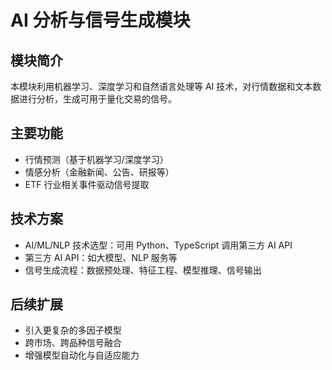 # AI 分析与信号生成模块

## 模块简介

本模块利用机器学习、深度学习和自然语言处理等 AI 技术，对行情数据和文本数据进行分析，生成可用于量化交易的信号。

## 主要功能

- 行情预测（基于机器学习/深度学习）
- 情感分析（金融新闻、公告、研报等）
- ETF 行业相关事件驱动信号提取

## 技术方案

- AI/ML/NLP 技术选型：可用 Python、TypeScript 调用第三方 AI API
- 第三方 AI API：如大模型、NLP 服务等
- 信号生成流程：数据预处理、特征工程、模型推理、信号输出

## 后续扩展

- 引入更复杂的多因子模型
- 跨市场、跨品种信号融合
- 增强模型自动化与自适应能力
